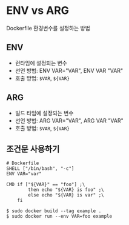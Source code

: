 # ENV vs ARG

Dockerfile 환경변수를 설정하는 방법

## ENV

- 런타임에 설정되는 변수
- 선언 방법: ENV VAR="VAR", ENV VAR "VAR"
- 호출 방법: `$VAR`, `${VAR}`

## ARG

- 빌드 타임에 설정되는 변수
- 선언 방법: ARG VAR="VAR", ARG VAR "VAR"
- 호출 방법: `$VAR`, `${VAR}`

## 조건문 사용하기

```
# Dockerfile
SHELL ["/bin/bash", "-c"]
ENV VAR="var"

CMD if ["${VAR}" == "foo"] ;\
        then echo "${VAR} is foo" ;\
        else echo "${VAR} is var" ;\
    fi

$ sudo docker build --tag example .
$ sudo docker run --env VAR=foo example

```
